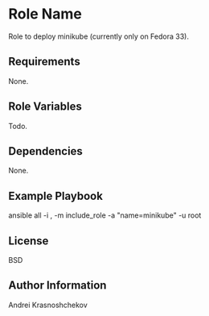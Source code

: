 Role Name
=========

Role to deploy minikube (currently only on Fedora 33).

Requirements
------------

None.

Role Variables
--------------

Todo.

Dependencies
------------

None.

Example Playbook
----------------

ansible all -i <hostname>, -m include_role -a "name=minikube" -u root

License
-------

BSD

Author Information
------------------

Andrei Krasnoshchekov
